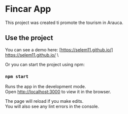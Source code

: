 # Fincar App

This project was created ti promote the tourism in Arauca.

## Use the project

You can see a demo here: [https://selem11.github.io/] https://selem11.github.io/ \

Or you can start the project using npm:

### `npm start`
Runs the app in the development mode.\
Open [http://localhost:3000](http://localhost:3000) to view it in the browser.

The page will reload if you make edits.\
You will also see any lint errors in the console.

